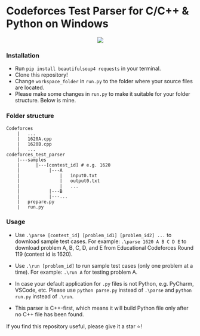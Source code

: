 # Codeforces Test Parser for C/C++ & Python on Windows

<p align="center">
  <img src="https://i.ibb.co/82yzz2Q/example.png" />
</p>

### Installation
* Run ```pip install beautifulsoup4 requests``` in your terminal.
* Clone this repository!
* Change ```workspace_folder``` in ```run.py``` to the folder where your source files are located.
* Please make some changes in ```run.py``` to make it suitable for your folder structure. Below is mine.

### Folder structure
```
Codeforces
    |   ...
    |   1620A.cpp
    |   1620B.cpp
    |   ...
codeforces_test_parser
    |---samples
    |      |---[contest_id] # e.g. 1620
    |           |---A
    |               |   input0.txt
    |               |   output0.txt
    |               |   ...
    |           |---B
    |           |---...
    |   prepare.py
    |   run.py
```

### Usage
* Use ```.\parse [contest_id] [problem_id1] [problem_id2] ...``` to download sample test cases.
For example: ```.\parse 1620 A B C D E``` to download problem A, B, C, D, and E from Educational Codeforces Round 119 (contest id is 1620).

* Use ```.\run [problem_id]``` to run sample test cases (only one problem at a time).
For example: ```.\run A``` for testing problem A.

* In case your default application for ```.py``` files is not Python, e.g. PyCharm, VSCode, etc. Please use ```python parse.py``` instead of ```.\parse``` and ```python run.py``` instead of ```.\run```.

* This parser is C++-first, which means it will build Python file only after no C++ file has been found.

If you find this repository useful, please give it a star :star:!
